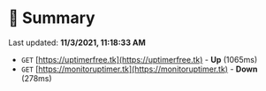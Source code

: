 # 📖 Summary
Last updated: **11/3/2021, 11:18:33 AM**

- `GET` [https://uptimerfree.tk](https://uptimerfree.tk) - **Up** (1065ms)
- `GET` [https://monitoruptimer.tk](https://monitoruptimer.tk) - **Down** (278ms)

